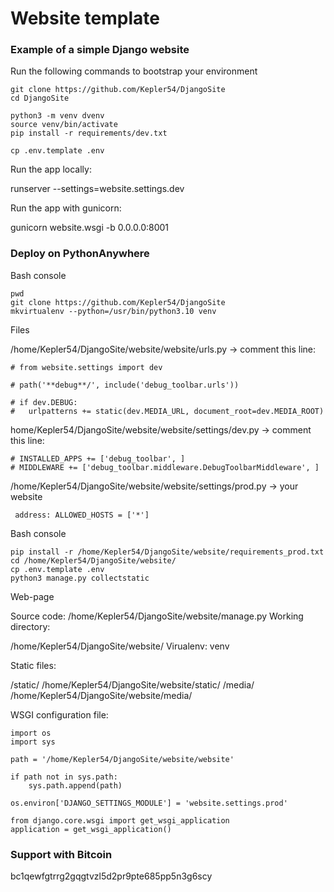 # Website template

### Example of a simple Django website

Run the following commands to bootstrap your environment

```console
git clone https://github.com/Kepler54/DjangoSite
cd DjangoSite

python3 -m venv dvenv
source venv/bin/activate
pip install -r requirements/dev.txt

cp .env.template .env
```

Run the app locally:

runserver --settings=website.settings.dev

Run the app with gunicorn:

gunicorn website.wsgi -b 0.0.0.0:8001

### Deploy on PythonAnywhere

Bash console

```shell
pwd
git clone https://github.com/Kepler54/DjangoSite
mkvirtualenv --python=/usr/bin/python3.10 venv
```

Files

/home/Kepler54/DjangoSite/website/website/urls.py -> comment this line:

```
# from website.settings import dev

# path('**debug**/', include('debug_toolbar.urls'))

# if dev.DEBUG:
# 	urlpatterns += static(dev.MEDIA_URL, document_root=dev.MEDIA_ROOT)
```

home/Kepler54/DjangoSite/website/website/settings/dev.py -> comment this line:

```
# INSTALLED_APPS += ['debug_toolbar', ]
# MIDDLEWARE += ['debug_toolbar.middleware.DebugToolbarMiddleware', ]

```

/home/Kepler54/DjangoSite/website/website/settings/prod.py -> your website

```shell
 address: ALLOWED_HOSTS = ['*']
```

Bash console

```shell
pip install -r /home/Kepler54/DjangoSite/website/requirements_prod.txt
cd /home/Kepler54/DjangoSite/website/
cp .env.template .env
python3 manage.py collectstatic
```

Web-page

Source code: /home/Kepler54/DjangoSite/website/manage.py Working directory: 

/home/Kepler54/DjangoSite/website/ Virualenv: venv

Static files:

/static/ /home/Kepler54/DjangoSite/website/static/
/media/ /home/Kepler54/DjangoSite/website/media/

WSGI configuration file:

```
import os
import sys

path = '/home/Kepler54/DjangoSite/website/website'

if path not in sys.path:
    sys.path.append(path)

os.environ['DJANGO_SETTINGS_MODULE'] = 'website.settings.prod'

from django.core.wsgi import get_wsgi_application
application = get_wsgi_application()
```
### Support with Bitcoin
bc1qewfgtrrg2gqgtvzl5d2pr9pte685pp5n3g6scy
